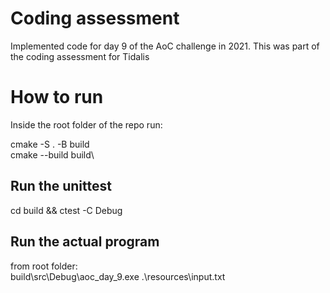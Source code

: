 # Coding assessment
Implemented code for day 9 of the AoC challenge in 2021. This was part of the coding assessment for Tidalis

# How to run
Inside the root folder of the repo run:

cmake -S . -B build\
cmake --build build\

## Run the unittest
cd build && ctest -C Debug

## Run the actual program 
from root folder: \
build\src\Debug\aoc_day_9.exe .\resources\input.txt
